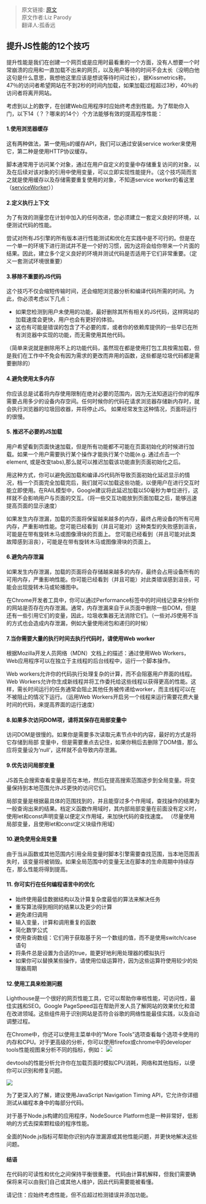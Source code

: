 >原文链接: [原文](https://nodesource.com/blog/improve-javascript-performance) <br>
>原文作者:Liz Parody <br>
>翻译人:孤香远


## 提升JS性能的12个技巧

提升性能是我们在创建一个网页或是应用时最看重的一个方面，没有人想要一个时常崩溃的应用和一直加载不出来的网页，以及用户等待的时间不会太长（没明白他这句是什么意思，我想他这里应该是想说等待时间过长），据Kissmetrics称，47％的访问者希望网站在不到2秒的时间内加载，如果加载过程超过3秒，40％的访问者将离开网站。

考虑到以上的数字，在创建Web应用程序时应始终考虑到性能。为了帮助你入门，以下14（？？哪来的14个）个方法能够有效的提高程序性能：

#### 1.使用浏览器缓存

这有两种做法，第一使用js的缓存API，我们可以通过安装service worker来使用它，第二种是使用HTTP协议缓存。

脚本通常用于访问某个对象，通过在用户自定义的变量中存储重复访问的对象，以及在后续对该对象的引用中使用变量，可以立即实现性能提升。（这个技巧简而言之就是使用缓存以及存储需要重复使用的对象，不知道service worker的看这里（[serviceWorker](https://www.jianshu.com/p/08c0fdec31b4)））

#### 2.定义执行上下文
为了有效的测量您在计划中加入的任何改进，您必须建立一套定义良好的环境，以便测试代码的性能。

尝试对所有JS引擎的所有版本进行性能测试和优化在实践中是不可行的。但是在一个单一的环境下进行测试并不是一个好的习惯，因为这将会给你带来一个片面的结果。因此，建立多个定义良好的环境并测试代码是否适用于它们非常重要。（定义一套测试环境很重要）

#### 3.移除不重要的JS代码
这个技巧不仅会缩短传输时间，还会缩短浏览器分析和编译代码所需的时间。为此，你必须考虑以下几点： 

* 如果您检测到用户未使用的功能，最好删除其所有相关的JS代码，这样网站的加载速度会更快，用户也会有更好的体验。
* 这也有可能是错误的包含了不必要的库，或者你的依赖库提供的一些早已在所有浏览器中实现的功能，而无需使用其他代码。

（简单来说就是删除用不上的功能代码，虽然现在都是使用打包工具按需加载，但是我们在工作中不免会有因为需求的更改而弃用的函数，这些都是垃圾代码都是需要删除的）
#### 4.避免使用太多内存
你应该总是试着将内存使用限制在绝对必要的范围内，因为无法知道运行你的程序需要占用多少的设备内存空间。任何时候你的代码在请求浏览器存储新内存时，就会执行浏览器的垃圾回收器，并将停止JS。 如果经常发生这种情况，页面将运行的很慢。

#### 5. 推迟不必要的JS加载
用户希望看到页面快速加载，但是所有功能都不可能在页面初始化的时候进行加载。如果一个用户需要执行某个操作才能执行某个功能(e.g. 通过点击一个element, 或是改变tabs),那么就可以推迟加载该功能直到页面初始化之后。

用这种方式，你可以避免因加载和编译JS代码所导致页面初始化延迟显示的情况，档一个页面完全加载完后，我们就可以加载这些功能，以便用户在进行交互时能立即使用。在RAIL模型中，Google建议将此延迟加载以50毫秒为单位进行，这样就不会影响用户与页面的交互。（将一些交互功能放到页面加载之后，能够迅速提高页面的显示速度）

如果发生内存泄漏，加载的页面将保留越来越多的内存，最终占用设备的所有可用内存，严重影响性能。您可能已经看到（并且可能对）这种类型的失败感到沮丧，可能是在带有旋转木马或图像滑块的页面上。
您可能已经看到（并且可能对此类故障感到沮丧），可能是在带有旋转木马或图像滑块的页面上。
#### 6.避免内存泄漏
如果发生内存泄漏，加载的页面将会存储越来越多的内存，最终会占用设备所有的可用内存，严重影响性能。你可能已经看到（并且可能）对此类错误感到沮丧，可能会出现旋转木马或轮播图中。

在Chrome开发者工具中，你可以通过Performance标签中的时间线记录来分析你的网站是否存在内存泄漏。通常，内存泄漏来自于从页面中删除一些DOM，但是还有一些引用它们的变量，因此，垃圾收集器无法消除它们。（一些对JS使用不当的方式也会造成内存泄漏，例如大量使用闭包和递归的时候）

#### 7.当你需要大量的执行时间去执行代码时，请使用Web worker
根据Mozilla开发人员网络（MDN）文档上的描述：通过使用Web Workers，Web应用程序可以在独立于主线程的后台线程中，运行一个脚本操作。

Web workers允许你的代码执行处理复杂的计算，而不会阻塞用户界面的线程。Web Workers允许你生成新线程并将工作委托给这些线程以获得更高的性能。这样，需长时间运行的任务通常会阻止其他任务被传递给worker，而主线程可以在不被阻止的情况下运行。（运用Web Workers开启另一个线程来运行需要花费大量时间的代码，来提高界面的运行速度）


#### 8.如果多次访问DOM项，请将其保存在局部变量中
访问DOM是很慢的。如果你是需要多次读取元素节点中的内容，最好的方式是将它存储到局部 变量中，但是需要重点去记住，如果你稍后去删除了DOM值，那么应将变量设为‘null’，这样就不会导致内存泄漏。


#### 9.优先访问局部变量
JS首先会搜索查看变量是否在本地，然后在提高搜索范围逐步到全局变量。将变量保持到本地范围允许JS更快的访问它们。

局部变量是根据最具体的范围找到的，并且能穿过多个作用域，查找操作的结果为一般查询出来的结果。档定义函数作用域时，其内部局部变量在前面没有定义时，使用let和const声明变量以便定义作用域，来加快代码的查找速度。 （尽量使用局部变量，且使用let和const定义块级作用域）

#### 10.避免使用全局变量
由于当从函数或其他范围内引用全局变量时脚本引擎需要查找范围，当本地范围丢失时，该变量将被销毁。如果全局范围中的变量无法在脚本的生命周期中持续存在，那么性能将得到提高。
#### 11. 你可实行在任何编程语言中的优化
* 始终使用最佳数据结构以及计算复杂度最低的算法来解决任务
* 重写算法得到相同的结果以及更少的计算
* 避免递归调用
* 输入变量，计算和调用重复的函数
* 简化数学公式
* 使用查询数组：它们用于获取基于另一个数组的值，而不是使用switch/case语句
* 将条件总是设置为合适的true，能更好地利用处理器的模拟执行
* 如果你可以替换某些操作，请使用位级运算符，因为这些运算符使用较少的处理器周期

#### 12.使用工具来检测问题

Lighthouse是一个很好的网页性能工具，它可以帮助你审核性能，可访问性，最佳实践和SEO。Google PageSpeed旨在帮助开发人员了解网站的效果优化和潜在改进领域。这些组件用于识别网站是否符合谷歌的网络性能最佳实践，以及自动调整过程。

在Chrome中，你还可以使用主菜单中的“More Tools”选项查看每个选项卡使用的内存和CPU。对于更高级的分析，你可以使用firefox或chrome中的developer tools性能视图来分析不同的指标，例如：
![](../img/jsPer/1.png)

devtools的性能分析允许你在加载页面时模拟CPU消耗，网络和其他指标，以便你可以识别和修复问题。

![](../img/jsPer/2.png)

为了更深入的了解，建议使用JavaScript Navigation Timing API，它允许你详细测试从编程本身中的每部分代码。

对于基于Node.js构建的应用程序，NodeSource Platform也是一种非常好，低影响的方式去探索颗粒级的程序性能。

全面的Node.js指标可帮助你识别内存泄漏源或其他性能问题，并更快地解决这些问题。

#### 结语

在代码的可读性和优化之间保持平衡很重要。 代码由计算机解释，但我们需要确保将来可以由我们自己或其他人维护，因此代码需要能被看懂。

请记住：应始终考虑性能，但不应超过检测错误并添加功能。

